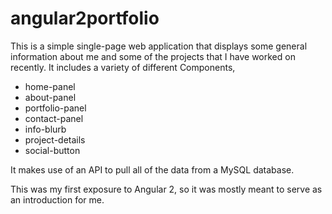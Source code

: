 # angular2portfolio
This is a simple single-page web application that displays some general information about me and some of the projects that I have worked on recently.
It includes a variety of different Components, 
* home-panel
* about-panel
* portfolio-panel
* contact-panel
* info-blurb
* project-details
* social-button

It makes use of an API to pull all of the data from a MySQL database.

This was my first exposure to Angular 2, so it was mostly meant to serve as an introduction for me. 